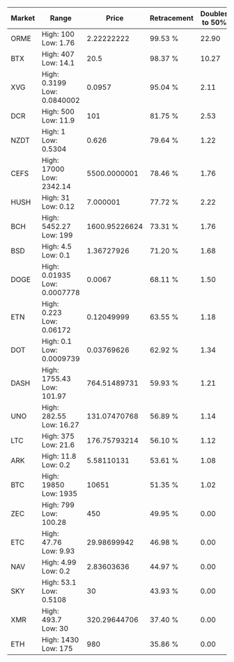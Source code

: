 | Market | Range | Price| Retracement | Doubles to 50% |
| --- | --- | --- | --- | --- |
| ORME | High: 100<br />Low: 1.76 | 2.22222222 | 99.53 % | 22.90 |
| BTX | High: 407<br />Low: 14.1 | 20.5 | 98.37 % | 10.27 |
| XVG | High: 0.3199<br />Low: 0.0840002 | 0.0957 | 95.04 % | 2.11 |
| DCR | High: 500<br />Low: 11.9 | 101 | 81.75 % | 2.53 |
| NZDT | High: 1<br />Low: 0.5304 | 0.626 | 79.64 % | 1.22 |
| CEFS | High: 17000<br />Low: 2342.14 | 5500.0000001 | 78.46 % | 1.76 |
| HUSH | High: 31<br />Low: 0.12 | 7.000001 | 77.72 % | 2.22 |
| BCH | High: 5452.27<br />Low: 199 | 1600.95226624 | 73.31 % | 1.76 |
| BSD | High: 4.5<br />Low: 0.1 | 1.36727926 | 71.20 % | 1.68 |
| DOGE | High: 0.01935<br />Low: 0.0007778 | 0.0067 | 68.11 % | 1.50 |
| ETN | High: 0.223<br />Low: 0.06172 | 0.12049999 | 63.55 % | 1.18 |
| DOT | High: 0.1<br />Low: 0.0009739 | 0.03769626 | 62.92 % | 1.34 |
| DASH | High: 1755.43<br />Low: 101.97 | 764.51489731 | 59.93 % | 1.21 |
| UNO | High: 282.55<br />Low: 16.27 | 131.07470768 | 56.89 % | 1.14 |
| LTC | High: 375<br />Low: 21.6 | 176.75793214 | 56.10 % | 1.12 |
| ARK | High: 11.8<br />Low: 0.2 | 5.58110131 | 53.61 % | 1.08 |
| BTC | High: 19850<br />Low: 1935 | 10651 | 51.35 % | 1.02 |
| ZEC | High: 799<br />Low: 100.28 | 450 | 49.95 % | 0.00 |
| ETC | High: 47.76<br />Low: 9.93 | 29.98699942 | 46.98 % | 0.00 |
| NAV | High: 4.99<br />Low: 0.2 | 2.83603636 | 44.97 % | 0.00 |
| SKY | High: 53.1<br />Low: 0.5108 | 30 | 43.93 % | 0.00 |
| XMR | High: 493.7<br />Low: 30 | 320.29644706 | 37.40 % | 0.00 |
| ETH | High: 1430<br />Low: 175 | 980 | 35.86 % | 0.00 |
